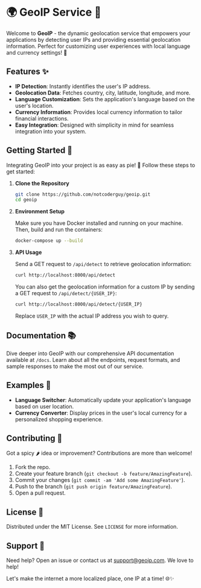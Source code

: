 # 🌍 GeoIP Service 🚀

Welcome to **GeoIP** - the dynamic geolocation service that empowers your applications by detecting user IPs and providing essential geolocation information. Perfect for customizing user experiences with local language and currency settings! 🎉

## Features ✨

- **IP Detection**: Instantly identifies the user's IP address.
- **Geolocation Data**: Fetches country, city, latitude, longitude, and more.
- **Language Customization**: Sets the application's language based on the user's location.
- **Currency Information**: Provides local currency information to tailor financial interactions.
- **Easy Integration**: Designed with simplicity in mind for seamless integration into your system.

## Getting Started 🚀

Integrating GeoIP into your project is as easy as pie! 🥧 Follow these steps to get started:

1. **Clone the Repository**

   ```bash
   git clone https://github.com/notcoderguy/geoip.git
   cd geoip
   ```

2. **Environment Setup**

   Make sure you have Docker installed and running on your machine. Then, build and run the containers:

   ```bash
   docker-compose up --build
   ```

3. **API Usage**

   Send a GET request to `/api/detect` to retrieve geolocation information:

   ```bash
   curl http://localhost:8000/api/detect
   ```

   You can also get the geolocation information for a custom IP by sending a GET request to `/api/detect/{USER_IP}`:

   ```bash
   curl http://localhost:8000/api/detect/{USER_IP}
   ```

   Replace `USER_IP` with the actual IP address you wish to query.

## Documentation 📚

Dive deeper into GeoIP with our comprehensive API documentation available at `/docs`. Learn about all the endpoints, request formats, and sample responses to make the most out of our service.

## Examples 🌟

- **Language Switcher**: Automatically update your application's language based on user location.
- **Currency Converter**: Display prices in the user's local currency for a personalized shopping experience.

## Contributing 🤝

Got a spicy 🌶️ idea or improvement? Contributions are more than welcome!

1. Fork the repo.
2. Create your feature branch (`git checkout -b feature/AmazingFeature`).
3. Commit your changes (`git commit -am 'Add some AmazingFeature'`).
4. Push to the branch (`git push origin feature/AmazingFeature`).
5. Open a pull request.

## License 📜

Distributed under the MIT License. See `LICENSE` for more information.

## Support 💪

Need help? Open an issue or contact us at support@geoip.com. We love to help!

Let's make the internet a more localized place, one IP at a time! 🌐✨